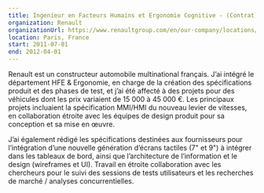 ```yaml
---
title: Ingenieur en Facteurs Humains et Ergonomie Cognitive - (Contrat)
organization: Renault
organizationUrl: https://www.renaultgroup.com/en/our-company/locations/technocentre-2/
location: Paris, France
start: 2011-07-01
end: 2012-04-01
---
```


Renault est un constructeur automobile multinational français.
J’ai intégré le département HFE & Ergonomie, en charge de la création des spécifications produit et des phases de test, et j’ai été affecté à des projets pour des véhicules dont les prix variaient de 15 000 à 45 000 €.
Les principaux projets incluaient la spécification MMI/HMI du nouveau levier de vitesses, en collaboration étroite avec les équipes de design produit pour sa conception et sa mise en œuvre.

J’ai également rédigé les spécifications destinées aux fournisseurs pour l’intégration d’une nouvelle génération d’écrans tactiles (7" et 9") à intégrer dans les tableaux de bord, ainsi que l’architecture de l’information et le design (wireframes et UI).
Travail en étroite collaboration avec les chercheurs pour le suivi des sessions de tests utilisateurs et les recherches de marché / analyses concurrentielles.